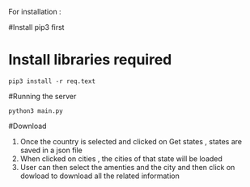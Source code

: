 For installation : 

#Install pip3 first 


# Install libraries required 
```
pip3 install -r req.text

```

#Running the server
```
python3 main.py

```


#Download 
1) Once the country is selected and clicked on Get states , states are saved in a json file
2) When clicked on cities , the cities of that state will be loaded
3) User can then select the amenties and the city and then click  on dowload to download all the related information 